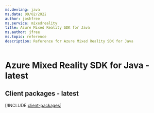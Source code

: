 ```yaml
---
ms.devlang: java
ms.data: 09/02/2022
author: joshfree
ms.service: mixedreality
title: Azure Mixed Reality SDK for Java
ms.author: jfree
ms.topic: reference
description: Reference for Azure Mixed Reality SDK for Java
---
```

# Azure Mixed Reality SDK for Java - latest

## Client packages - latest
[!INCLUDE [client-packages](mixed-reality-client-index.md)]